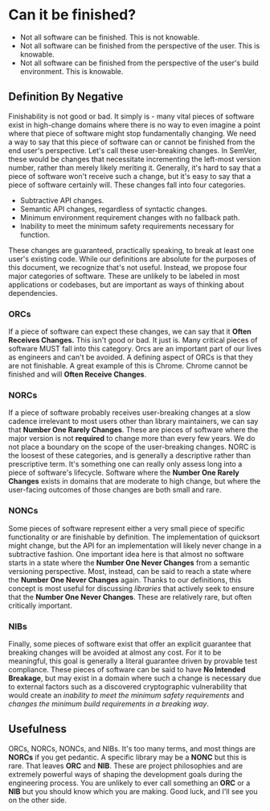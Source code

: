 # Can it be finished?
- Not all software can be finished. This is not knowable.
- Not all software can be finished from the perspective of the user. This is knowable.
- Not all software can be finished from the perspective of the user's build environment. This is knowable.

## Definition By Negative
Finishability is not good or bad. It simply is - many vital pieces of software exist in high-change domains where there is no way to even imagine a point where that piece of software might stop fundamentally changing. We need a way to say that this piece of software can or cannot be finished from the end user's perspective. Let's call these user-breaking changes. In SemVer, these would be changes that necessitate incrementing the left-most version number, rather than merely likely meriting it. Generally, it's hard to say that a piece of software won't receive such a change, but it's easy to say that a piece of software certainly will. These changes fall into four categories.  

- Subtractive API changes.
- Semantic API changes, regardless of syntactic changes.
- Minimum environment requirement changes with no fallback path.
- Inability to meet the minimum safety requirements necessary for function.

These changes are guaranteed, practically speaking, to break at least one user's existing code. While our definitions are absolute for the purposes of this document, we recognize that's not useful. Instead, we propose four major categories of software. These are unlikely to be labeled in most applications or codebases, but are important as ways of thinking about dependencies.

### ORCs
If a piece of software can expect these changes, we can say that it **Often Receives Changes.** This isn't good or bad. It just is. Many critical pieces of software MUST fall into this category. Orcs are an important part of our lives as engineers and can't be avoided. A defining aspect of ORCs is that they are not finishable. A great example of this is Chrome. Chrome cannot be finished and will **Often Receive Changes**.

### NORCs
If a piece of software probably receives user-breaking changes at a slow cadence irrelevant to most users other than library maintainers, we can say that **Number One Rarely Changes**. These are pieces of software where the major version is not __required__ to change more than every few years. We do not place a boundary on the scope of the user-breaking changes. NORC is the loosest of these categories, and is generally a descriptive rather than prescriptive term. It's something one can really only assess long into a piece of software's lifecycle. Software where the **Number One Rarely Changes** exists in domains that are moderate to high change, but where the user-facing outcomes of those changes are both small and rare.

### NONCs
Some pieces of software represent either a very small piece of specific functionality or are finishable by definition. The implementation of quicksort might change, but the API for an implementation will likely never change in a subtractive fashion. One important idea here is that almost no software starts in a state where the **Number One Never Changes** from a semantic versioning perspective. Most, instead, can be said to reach a state where the **Number One Never Changes** again. Thanks to our definitions, this concept is most useful for discussing *libraries* that actively seek to ensure that the **Number One Never Changes**. These are relatively rare, but often critically important.

### NIBs
Finally, some pieces of software exist that offer an explicit guarantee that breaking changes will be avoided at almost any cost. For it to be meaningful, this goal is generally a literal guarantee driven by provable test compliance. These pieces of software can be said to have **No Intended Breakage**, but may exist in a domain where such a change is necessary due to external factors such as a discovered cryptographic vulnerability that would create an *inability to meet the minimum safety requirements* and *changes the minimum build requirements in a breaking way*. 

## Usefulness
ORCs, NORCs, NONCs, and NIBs. It's too many terms, and most things are **NORCs** if you get pedantic. A specific library may be a **NONC** but this is rare. That leaves **ORC** and **NIB**. These are project philosophies and are extremely powerful ways of shaping the development goals during the engineering process. You are unlikely to ever call something an **ORC** or a **NIB** but you should know which you are making. Good luck, and I'll see you on the other side.
